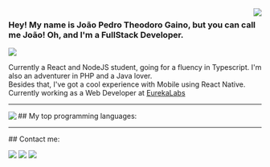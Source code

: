 <img align='right' src="https://github-readme-stats.vercel.app/api?username=joaoptgaino&show_icons=true&title_color=fff&text_color=fffe&icon_color=fff&bg_color=000&cache_seconds=2300">

### Hey! My name is João Pedro Theodoro Gaino, but you can call me João! Oh, and I'm a FullStack Developer. 
<img src="https://img.shields.io/static/v1?label=Overview&message=JoaoptGaino&color=f8efd4&style=for-the-badge&logo=GitHub">

<p>
  Currently a React and NodeJS student, going for a fluency in Typescript. I'm also an adventurer in PHP and a Java lover.
<br>
  Besides that, I've got a cool experience with Mobile using React Native.
  <br>
  Currently working as a Web Developer at <a href="https://eurekalabs.com.br/" alt="EurekaLabs" target="_blank">EurekaLabs</a>
</p>
<hr>
## My top programming languages:
<img align="left" src="https://github-readme-stats.vercel.app/api/top-langs/?username=joaoptgaino&theme=blue-green">
<hr>
## Contact me:

<p align="left">
  <a href="https://joaoptgaino.com/" alt="Meu site" target="_blank">
  <img src="https://img.shields.io/badge/-Website-000?style=flat-square&labelColor=000&logo=circle&logoColor=white&link=" /></a>

  <a href="https://www.linkedin.com/in/jo%C3%A3o-pedro-theodoro-gaino/" alt="Linkedin" target="_blank">
  <img src="https://img.shields.io/badge/-Linkedin-0e76a8?style=flat-square&logo=Linkedin&logoColor=white&link=" /></a>

  <a href="https://www.instagram.com/joaoptgaino/" alt="Instagram" target="_blank">
  <img src="https://img.shields.io/badge/-Instagram-DF0174?style=flat-square&labelColor=DF0174&logo=instagram&logoColor=white&link=https://www.instagram.com/joaoptgaino/"/></a>
</p>  
